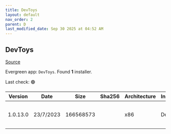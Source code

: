 ```yaml
---
title: DevToys
layout: default
nav_order: 2
parent: D
last_modified_date: Sep 30 2025 at 04:52 AM
---
```


## DevToys

[Source](https://devtoys.app/)

Evergreen app: `DevToys`. Found **1** installer.

Last check: 🟢

| Version  | Date      | Size      | Sha256 | Architecture | InstallerType | Type       | URI                                                                                                                                                                                                                                                                                    |
| -------- | --------- | --------- | ------ | ------------ | ------------- | ---------- | -------------------------------------------------------------------------------------------------------------------------------------------------------------------------------------------------------------------------------------------------------------------------------------- |
| 1.0.13.0 | 23/7/2023 | 166568573 |        | x86          | Default       | msixbundle | [https://github.com/DevToys-app/DevToys/releases/download/v1.0.13.0/64360VelerSoftware.DevToys_1.0.13.0_neutral_._j80j2txgjg9dj.msixbundle](https://github.com/DevToys-app/DevToys/releases/download/v1.0.13.0/64360VelerSoftware.DevToys_1.0.13.0_neutral_._j80j2txgjg9dj.msixbundle) |
